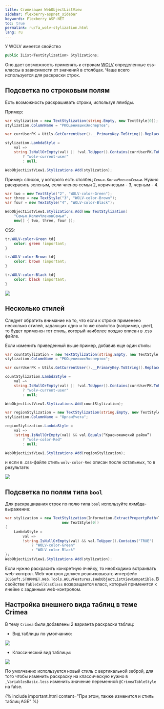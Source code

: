 ```yaml
---
title: Стилизация WebObjectListView
sidebar: flexberry-aspnet_sidebar
keywords: Flexberry ASP-NET
toc: true
permalink: ru/fa_wolv-stylization.html
lang: ru
---
```


У WOLV имеется свойство

```csharp
public IList<TextStylization> Stylizations;
```

Оно дает возможность применять к строкам [WOLV](fa_web-object-list-view.html) определенные css-классы в зависимости от значений в столбцах. Чаще всего используется для раскраски строк.

## Подсветка по строковым полям

Есть возможность раскрашивать строки, используя лямбды.

Пример:

```csharp
var stylization = new TextStylization(string.Empty, new TextStyle[0]);
stylization.ColumnName = "PKОценившихЭкспертов";

var currUserPK = Utils.GetCurrentUser().__PrimaryKey.ToString().Replace("{", string.Empty).Replace("}", string.Empty);

stylization.LambdaStyle =
    val =>
    string.IsNullOrEmpty(val) || !val.ToUpper().Contains(currUserPK.ToUpper())
        ? "wolv-current-user"
        : null;

WebObjectListView1.Stylizations.Add(stylization);
```

Пример: cписок, у которого есть столбец `Семья.КоличЧленовСемьи`. Нужно раскрасить зеленым, если членов семьи 2, коричневым - 3, черным - 4.

```csharp
var two = new TextStyle("2", "WOLV-color-Green");
var three = new TextStyle("3", "WOLV-color-Brown");
var four = new TextStyle("4", "WOLV-color-Black");

WebObjectListView1.Stylizations.Add(new TextStylization(
    "Семья.КоличЧленовСемьи",
    new[] { two, three, four });
```

CSS:

```css
tr.WOLV-color-Green td{
    color: green !important;
}

tr.WOLV-color-Brown td{
    color: brown !important;
}

tr.WOLV-color-Black td{
    color: black !important;
}
```

![](/images/pages/products/flexberry-aspnet/controls/wolv/stylization.png)


## Несколько стилей

Следует обратить внимание на то, что если к строке применено несколько стилей, задающих одно и то же свойство (например, цвет), то будет применен тот стиль, который наиболее поздно описан в .css файле.

Если изменить приведенный выше пример, добавив еще один стиль:

```csharp
var countStylization = new TextStylization(string.Empty, new TextStyle[0]);
stylization.ColumnName = "PKОценившихЭкспертов";

var currUserPK = Utils.GetCurrentUser().__PrimaryKey.ToString().Replace("{", string.Empty).Replace("}", string.Empty);

countStylization.LambdaStyle =
    val =>
    string.IsNullOrEmpty(val) || !val.ToUpper().Contains(currUserPK.ToUpper())
        ? "wolv-current-user"
        : null;

WebObjectListView1.Stylizations.Add(countStylization);

var regionStylization = new TextStylization(string.Empty, new TextStyle[0]);
stylization.ColumnName = "ОрганУчета";

regionStylization.LambdaStyle =
    val =>
    !string.IsNullOrEmpty(val) && val.Equals(“Краснокамский район”)
        ? "wolv-color-Red"
        : null;

WebObjectListView1.Stylizations.Add(regionStylization);
```

и если в .css-файле стиль `wolv-color-Red` описан после остальных, то в результате:

![](/images/pages/products/flexberry-aspnet/controls/wolv/stylization1.png)

## Подсветка по полям типа `bool`

Для раскрашивания строк по полю типа `bool` используйте лямбда-выражение:

```csharp
var stylization = new TextStylization(Information.ExtractPropertyPath<ТипСПолемBool>(x => x.ПолеТипаBool),
                          new TextStyle[0])
{
    LambdaStyle =
        val =>
        !string.IsNullOrEmpty(val) && val.ToUpper().Contains("TRUE")
            ? "WOLV-color-Green"
            : "WOLV-color-Black"
};
WebObjectListView1.Stylizations.Add(stylization);
```

Если нужно раскрасить конкретную ячейку, то необходимо встраивать web-контрол. Web-контрол должен реализовывать интерфейс `ICSSoft.STORMNET.Web.Tools.WOLVFeatures.IWebObjectListViewCompatible`. В свойстве `TableCellCssClass` возвращается класс, который применится к ячейке с заданным web-контролом.

## Настройка внешнего вида таблиц в теме Crimea

В тему `Crimea` были добавлены 2 варианта раскраски таблиц:

* Вид таблицы по умолчанию:

![](/images/pages/products/flexberry-aspnet/controls/wolv/crimea-default-wolv.png)

* Классический вид таблицы:

![](/images/pages/products/flexberry-aspnet/controls/wolv/crimea-classic-wolv.png)

По умолчанию используется новый стиль с вертикальной зеброй, для того чтобы изменить раскраску на классическую нужно в `_VariablesBasic.less` изменить значение переменной `@CrimeaTableStyle` на false.

{% include important.html content="При этом, также изменится и стиль таблиц AGE" %}
